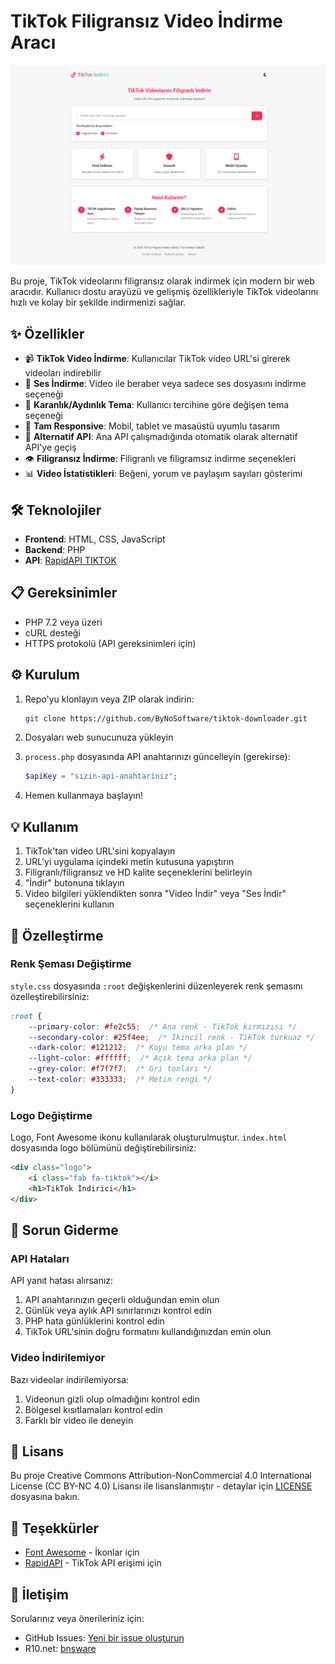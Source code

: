 # TikTok Filigransız Video İndirme Aracı

![TikTok Downloader](/screenshots/preview.png)

Bu proje, TikTok videolarını filigransız olarak indirmek için modern bir web aracıdır. Kullanıcı dostu arayüzü ve gelişmiş özellikleriyle TikTok videolarını hızlı ve kolay bir şekilde indirmenizi sağlar.

## ✨ Özellikler

- 📹 **TikTok Video İndirme**: Kullanıcılar TikTok video URL'si girerek videoları indirebilir
- 🎵 **Ses İndirme**: Video ile beraber veya sadece ses dosyasını indirme seçeneği
- 🎨 **Karanlık/Aydınlık Tema**: Kullanıcı tercihine göre değişen tema seçeneği
- 📱 **Tam Responsive**: Mobil, tablet ve masaüstü uyumlu tasarım
- 🔄 **Alternatif API**: Ana API çalışmadığında otomatik olarak alternatif API'ye geçiş
- 👁️ **Filigransız İndirme**: Filigranlı ve filigramsız indirme seçenekleri
- 📊 **Video İstatistikleri**: Beğeni, yorum ve paylaşım sayıları gösterimi

## 🛠️ Teknolojiler

- **Frontend**: HTML, CSS, JavaScript
- **Backend**: PHP
- **API**: [RapidAPI TIKTOK](https://rapidapi.com/Lundehund/api/tiktok-api23)

## 📋 Gereksinimler

- PHP 7.2 veya üzeri
- cURL desteği
- HTTPS protokolü (API gereksinimleri için)

## ⚙️ Kurulum

1. Repo'yu klonlayın veya ZIP olarak indirin:
   ```bash
   git clone https://github.com/ByNoSoftware/tiktok-downloader.git
   ```

2. Dosyaları web sunucunuza yükleyin

3. `process.php` dosyasında API anahtarınızı güncelleyin (gerekirse):
   ```php
   $apiKey = "sizin-api-anahtariniz";
   ```

4. Hemen kullanmaya başlayın!

## 💡 Kullanım

1. TikTok'tan video URL'sini kopyalayın
2. URL'yi uygulama içindeki metin kutusuna yapıştırın
3. Filigranlı/filigransız ve HD kalite seçeneklerini belirleyin
4. "İndir" butonuna tıklayın
5. Video bilgileri yüklendikten sonra "Video İndir" veya "Ses İndir" seçeneklerini kullanın

## 🎨 Özelleştirme

### Renk Şeması Değiştirme

`style.css` dosyasında `:root` değişkenlerini düzenleyerek renk şemasını özelleştirebilirsiniz:

```css
:root {
    --primary-color: #fe2c55;  /* Ana renk - TikTok kırmızısı */
    --secondary-color: #25f4ee;  /* İkincil renk - TikTok turkuaz */
    --dark-color: #121212;  /* Koyu tema arka plan */
    --light-color: #ffffff;  /* Açık tema arka plan */
    --grey-color: #f7f7f7;  /* Gri tonları */
    --text-color: #333333;  /* Metin rengi */
}
```

### Logo Değiştirme

Logo, Font Awesome ikonu kullanılarak oluşturulmuştur. `index.html` dosyasında logo bölümünü değiştirebilirsiniz:

```html
<div class="logo">
    <i class="fab fa-tiktok"></i>
    <h1>TikTok İndirici</h1>
</div>
```

## 🔧 Sorun Giderme

### API Hataları

API yanıt hatası alırsanız:

1. API anahtarınızın geçerli olduğundan emin olun
2. Günlük veya aylık API sınırlarınızı kontrol edin
3. PHP hata günlüklerini kontrol edin
4. TikTok URL'sinin doğru formatını kullandığınızdan emin olun

### Video İndirilemiyor

Bazı videolar indirilemiyorsa:

1. Videonun gizli olup olmadığını kontrol edin
2. Bölgesel kısıtlamaları kontrol edin
3. Farklı bir video ile deneyin

## 📄 Lisans

Bu proje Creative Commons Attribution-NonCommercial 4.0 International License (CC BY-NC 4.0) Lisansı ile lisanslanmıştır - detaylar için [LICENSE](LICENSE) dosyasına bakın.

## 🙏 Teşekkürler

- [Font Awesome](https://fontawesome.com/) - İkonlar için
- [RapidAPI](https://rapidapi.com/Lundehund/api/tiktok-api23) - TikTok API erişimi için

## 📧 İletişim

Sorularınız veya önerileriniz için:

- GitHub Issues: [Yeni bir issue oluşturun](https://github.com/ByNoSoftware/tiktok-downloader/issues/new)
- R10.net: [bnsware](https://www.r10.net/profil/154778-bnsware.html)
